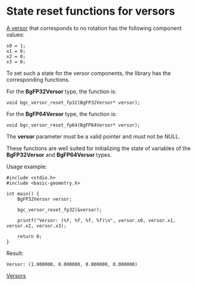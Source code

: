 # State reset functions for versors

[A versor](./versor-eng.md) that corresponds to no rotation has the following component values:

    s0 = 1;
    x1 = 0;
    x2 = 0;
    x3 = 0;

To set such a state for the versor components, the library has the corresponding functions.

For the **BgFP32Versor** type, the function is:

    void bgc_versor_reset_fp32(BgFP32Versor* versor);

For the **BgFP64Versor** type, the function is:

    void bgc_versor_reset_fp64(BgFP64Versor* versor);

The **versor** parameter must be a valid pointer and must not be NULL.

These functions are well suited for initializing the state of variables of the **BgFP32Versor** and **BgFP64Versor** types.

Usage example:

    #include <stdio.h>
    #include <basic-geometry.h>

    int main() {
        BgFP32Versor versor;

        bgc_versor_reset_fp32(&versor);

        printf("Versor: (%f, %f, %f, %f)\n", versor.s0, versor.x1, versor.x2, versor.x3);

        return 0;
    }

Result:

    Versor: (1.000000, 0.000000, 0.000000, 0.000000)

[Versors](./versor-eng.md)
